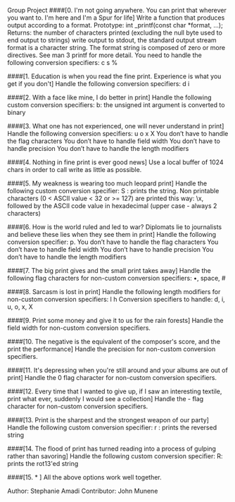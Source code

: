 Group Project
####[0. I'm not going anywhere. You can print that wherever you want to. I'm here and I'm a Spur for life] Write a function that produces output according to a format.
Prototype: int _printf(const char *format, ...); Returns: the number of characters printed (excluding the null byte used to end output to strings) write output to stdout, the standard output stream format is a character string. The format string is composed of zero or more directives. See man 3 printf for more detail. You need to handle the following conversion specifiers: c s %

####[1. Education is when you read the fine print. Experience is what you get if you don't] 
Handle the following conversion specifiers:
d i

####[2. With a face like mine, I do better in print] 
Handle the following custom conversion specifiers:
b: the unsigned int argument is converted to binary

####[3. What one has not experienced, one will never understand in print] 
Handle the following conversion specifiers:
u o x X You don’t have to handle the flag characters You don’t have to handle field width You don’t have to handle precision You don’t have to handle the length modifiers

####[4. Nothing in fine print is ever good news] 
Use a local buffer of 1024 chars in order to call write as little as possible.

####[5. My weakness is wearing too much leopard print] 
Handle the following custom conversion specifier:
S : prints the string. Non printable characters (0 < ASCII value < 32 or >= 127) are printed this way: \x, followed by the ASCII code value in hexadecimal (upper case - always 2 characters)

####[6. How is the world ruled and led to war? Diplomats lie to journalists and believe these lies when they see them in print] 
Handle the following conversion specifier: p.
You don’t have to handle the flag characters You don’t have to handle field width You don’t have to handle precision You don’t have to handle the length modifiers

####[7. The big print gives and the small print takes away] 
Handle the following flag characters for non-custom conversion specifiers:
•, space, #

####[8. Sarcasm is lost in print] 
Handle the following length modifiers for non-custom conversion specifiers:
l h Conversion specifiers to handle: d, i, u, o, x, X

####[9. Print some money and give it to us for the rain forests] 
Handle the field width for non-custom conversion specifiers.

####[10. The negative is the equivalent of the composer's score, and the print the performance] 
Handle the precision for non-custom conversion specifiers.

####[11. It's depressing when you're still around and your albums are out of print] 
Handle the 0 flag character for non-custom conversion specifiers.

####[12. Every time that I wanted to give up, if I saw an interesting textile, print what ever, suddenly I would see a collection] 
Handle the - flag character for non-custom conversion specifiers.

####[13. Print is the sharpest and the strongest weapon of our party] 
Handle the following custom conversion specifier:
r : prints the reversed string

####[14. The flood of print has turned reading into a process of gulping rather than savoring] 
Handle the following custom conversion specifier:
R: prints the rot13'ed string

####[15. * ] 
All the above options work well together.

Author: Stephanie Amadi Contributor: John Munene

